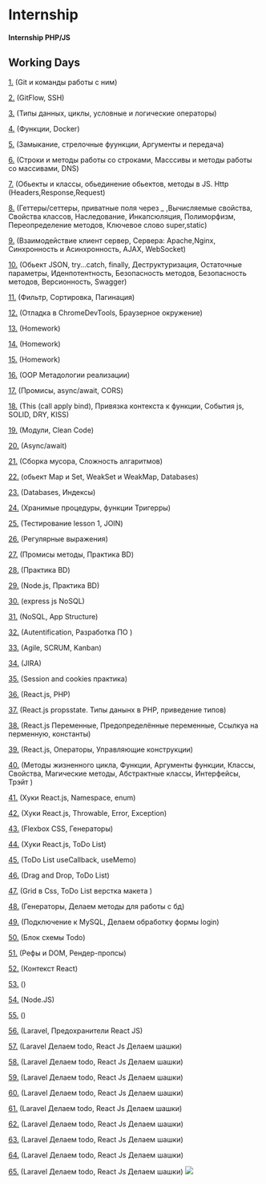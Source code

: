 # Internship 
#### Internship PHP/JS

## Working Days 
[1.](https://github.com/Freemanvavilon2020/Internship/blob/master/1_day/first_day.md) (Git и команды работы с ним)

[2.](https://github.com/Freemanvavilon2020/Intersnhip/blob/master/2_day/second_day.md) (GitFlow, SSH)

[3.](https://github.com/Freemanvavilon2020/Intersnhip/blob/master/3_day/third_day.md) (Типы данных, циклы, условные и логические операторы)

[4.](https://github.com/Freemanvavilon2020/Intersnhip/blob/master/4_day/fourth_day.md) (Функции, Docker)

[5.](https://github.com/Freemanvavilon2020/Intersnhip/blob/master/5_day/5_day.md) (Замыкание, стрелочные фуункции, Аргументы и передача)

[6.](https://github.com/Freemanvavilon2020/Intersnhip/blob/master/6_day/6_day.md) (Строки и методы работы со строками, Масссивы и методы работы со массивами, DNS)

[7.](https://github.com/Freemanvavilon2020/Intersnhip/blob/master/7_day/7_day.md) (Обьекты и классы, обьединение обьектов, методы в JS. Http (Headers,Response,Request)

[8.](https://github.com/Freemanvavilon2020/Intersnhip/blob/master/8_day/8_day.md) (Геттеры/сеттеры, приватные поля через _ ,Вычисляемые свойства, Свойства классов, Наследование, Инкапсюляция, Полиморфизм, Переопределение методов, Ключевое слово super,static) 

[9.](https://github.com/Freemanvavilon2020/Intersnhip/blob/master/9_day/9_day.md) (Взаимодействие клиент сервер, Сервера: Apache,Nginx, Синхронность и Асинхронность, AJAX, WebSocket)

[10.](https://github.com/Freemanvavilon2020/Intersnhip/blob/master/10_day/10_day.md) (Обьект JSON, try…catch, finally, Деструктуризация, Остаточные параметры, Иденпотентность, Безопасность методов, Безопасность методов, Версионность, Swagger)

[11.](https://github.com/amikhailau-sc/Intership/blob/main/11_day/11_day.md) (Фильтр, Cортировка, Пагинация)

[12.](https://github.com/amikhailau-sc/Intership/blob/main/12_day/12_day.md) (Отладка в ChromeDevTools, Браузерное окружение)

[13.](https://github.com/amikhailau-sc/Intership/blob/main/13_day/13_day.md) (Homework)

[14.](https://github.com/amikhailau-sc/Intership/blob/main/14_day/14_day.md) (Homework)

[15.](https://github.com/amikhailau-sc/Intership/blob/main/15_day/15_day.md) (Homework)

[16.](https://github.com/amikhailau-sc/Intership/blob/main/16_day/16_day.md) (OOP Метадологии реализации)

[17.](https://github.com/amikhailau-sc/Intership/blob/main/17_day/17_day.md) (Промисы, async/await, CORS)

[18.](https://github.com/amikhailau-sc/Intership/blob/main/18_day/18_day.md) (This (call apply bind), Привязка контекста к функции, События js, SOLID, DRY, KISS)

[19.](https://github.com/amikhailau-sc/Intership/blob/main/19_day/19_day.md) (Модули, Clean Code)

[20.](https://github.com/amikhailau-sc/Intership/blob/main/20_day/20_day.md) (Async/await)

[21.](https://github.com/amikhailau-sc/Intership/blob/main/21_day/21_day.md) (Сборка мусора, Сложность алгаритмов)

[22.](https://github.com/amikhailau-sc/Intership/blob/main/22_day/22_day.md) (обьект Map и Set, WeakSet и WeakMap, Databases)

[23.](https://github.com/amikhailau-sc/Intership/blob/main/23_day/23_day.md) (Databases, Индексы)

[24.](https://github.com/amikhailau-sc/Intership/blob/main/24_day/24_day.md) (Хранимые процедуры, функции Тригерры)

[25.](https://github.com/amikhailau-sc/Intership/blob/main/25_day/25_day.md) (Тестирование lesson 1, JOIN)

[26.](https://github.com/amikhailau-sc/Intership/blob/main/26_day/26_day.md) (Регулярные выражения)

[27.](https://github.com/amikhailau-sc/Intership/blob/main/27_day/27_day.md) (Промисы методы, Практика BD)

[28.](https://github.com/amikhailau-sc/Intership/blob/main/28_day/28_day.md) (Практика BD)

[29.](https://github.com/amikhailau-sc/Intership/blob/main/29_day/29_day.md) (Node.js, Практика BD)

[30.](https://github.com/amikhailau-sc/Intership/blob/main/30_day/30_day.md) (express js NoSQL)

[31.](https://github.com/amikhailau-sc/Intership/blob/main/31_day/31_day.md) (NoSQL, App Structure)

[32.](https://github.com/amikhailau-sc/Intership/blob/main/32_day/32_day.md) (Autentification, Разработка ПО )

[33.](https://github.com/amikhailau-sc/Intership/blob/main/33_day/33_day.md) (Agile, SCRUM, Kanban)

[34.](https://github.com/amikhailau-sc/Intership/blob/main/34_day/34_day.md) (JIRA)

[35.](https://github.com/amikhailau-sc/Intership/blob/main/35_day/35_day.md) (Session and cookies практика)

[36.](https://github.com/amikhailau-sc/Intership/blob/main/36_day/36_day.md) (React.js, PHP)

[37.](https://github.com/amikhailau-sc/Intership/blob/main/37_day/37_day.md) (React.js propsstate. Типы данынх в PHP, приведение типов)

[38.](https://github.com/amikhailau-sc/Intership/blob/main/38_day/38_day.md) (React.js Переменные, Предопределённые переменные, Ссылкуа на перменную, константы)

[39.](https://github.com/amikhailau-sc/Intership/blob/main/39_day/39_day.md) (React.js, Операторы, Управляющие конструкции)

[40.](https://github.com/amikhailau-sc/Intership/blob/main/40_day/40_day.md) (Методы жизненного цикла, Функции, Аргументы функции, Классы, Свойства, Магические методы, Абстрактные классы, Интерфейсы, Трэйт )

[41.](https://github.com/amikhailau-sc/Intership/blob/main/41_day/41_day.md) (Хуки React.js, Namespace, enum)

[42.](https://github.com/amikhailau-sc/Intership/blob/main/42_day/42_day.md) (Хуки React.js, Throwable, Error, Exception)

[43.](https://github.com/amikhailau-sc/Intership/blob/main/43_day/43_day.md) (Flexbox CSS, Генераторы)

[44.](https://github.com/amikhailau-sc/Intership/blob/main/44_day/44_day.md) (Хуки React.js, ToDo List)

[45.](https://github.com/amikhailau-sc/Intership/blob/main/45_day/45_day.md) (ToDo List useCallback,
useMemo)

[46.](https://github.com/amikhailau-sc/Intership/blob/main/46_day/46_day.md) (Drag and Drop, ToDo List)

[47.](https://github.com/amikhailau-sc/Intership/blob/main/47_day/47_day.md) (Grid в Css, ToDo List верстка макета )

[48.](https://github.com/amikhailau-sc/Intership/blob/main/48_day/48_day.md) (Генераторы, Делаем методы для работы с бд)

[49.](https://github.com/amikhailau-sc/Intership/blob/main/49_day/49_day.md) (Подключение к MySQL, Делаем обработку формы login)

[50.](https://github.com/amikhailau-sc/Intership/blob/main/50_day/50_day.md) (Блок схемы Todo)

[51.](https://github.com/amikhailau-sc/Intership/blob/main/51_day/51_day.md) (Рефы и DOM, Рендер-пропсы)

[52.](https://github.com/amikhailau-sc/Intership/blob/main/52_day/52_day.md) (Контекст React)

[53.](https://github.com/amikhailau-sc/Intership/blob/main/53_day/53_day.md) ()

[54.](https://github.com/amikhailau-sc/Intership/blob/main/54_day/54_day.md) (Node.JS)

[55.](https://github.com/amikhailau-sc/Intership/blob/main/55_day/55_day.md) ()

[56.](https://github.com/amikhailau-sc/Intership/blob/main/56_day/56_day.md) (Laravel, Предохранители React JS)

[57.](https://github.com/amikhailau-sc/Intership/blob/main/57_day/57_day.md) (Laravel Делаем todo, React Js Делаем шашки)


[58.](https://github.com/amikhailau-sc/Intership/blob/main/58_day/58_day.md) (Laravel Делаем todo, React Js Делаем шашки)

[59.](https://github.com/amikhailau-sc/Intership/blob/main/59_day/59_day.md) (Laravel Делаем todo, React Js Делаем шашки)


[60.](https://github.com/amikhailau-sc/Intership/blob/main/60_day/60_day.md) (Laravel Делаем todo, React Js Делаем шашки)


[61.](https://github.com/amikhailau-sc/Intership/blob/main/61_day/61_day.md) (Laravel Делаем todo, React Js Делаем шашки)

[62.](https://github.com/amikhailau-sc/Intership/blob/main/62_day/62_day.md) (Laravel Делаем todo, React Js Делаем шашки)

[63.](https://github.com/amikhailau-sc/Intership/blob/main/63_day/63_day.md) (Laravel Делаем todo, React Js Делаем шашки)

[64.](https://github.com/amikhailau-sc/Intership/blob/main/64_day/64_day.md) (Laravel Делаем todo, React Js Делаем шашки)

[65.](https://github.com/amikhailau-sc/Intership/blob/main/65_day/65_day.md) (Laravel Делаем todo, React Js Делаем шашки)
![](https://cs.pikabu.ru/post_img/big/2013/03/22/6/1363940798_1120327664.jpg)


